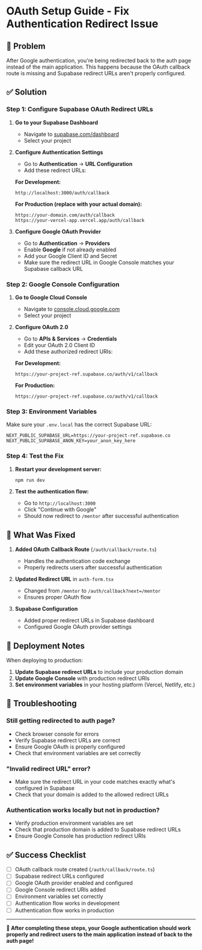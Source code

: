 # OAuth Setup Guide - Fix Authentication Redirect Issue

## 🚨 Problem
After Google authentication, you're being redirected back to the auth page instead of the main application. This happens because the OAuth callback route is missing and Supabase redirect URLs aren't properly configured.

## ✅ Solution

### Step 1: Configure Supabase OAuth Redirect URLs

1. **Go to your Supabase Dashboard**
   - Navigate to [supabase.com/dashboard](https://supabase.com/dashboard)
   - Select your project

2. **Configure Authentication Settings**
   - Go to **Authentication** → **URL Configuration**
   - Add these redirect URLs:

   **For Development:**
   ```
   http://localhost:3000/auth/callback
   ```

   **For Production (replace with your actual domain):**
   ```
   https://your-domain.com/auth/callback
   https://your-vercel-app.vercel.app/auth/callback
   ```

3. **Configure Google OAuth Provider**
   - Go to **Authentication** → **Providers**
   - Enable **Google** if not already enabled
   - Add your Google Client ID and Secret
   - Make sure the redirect URL in Google Console matches your Supabase callback URL

### Step 2: Google Console Configuration

1. **Go to Google Cloud Console**
   - Navigate to [console.cloud.google.com](https://console.cloud.google.com)
   - Select your project

2. **Configure OAuth 2.0**
   - Go to **APIs & Services** → **Credentials**
   - Edit your OAuth 2.0 Client ID
   - Add these authorized redirect URIs:

   **For Development:**
   ```
   https://your-project-ref.supabase.co/auth/v1/callback
   ```

   **For Production:**
   ```
   https://your-project-ref.supabase.co/auth/v1/callback
   ```

### Step 3: Environment Variables

Make sure your `.env.local` has the correct Supabase URL:

```env
NEXT_PUBLIC_SUPABASE_URL=https://your-project-ref.supabase.co
NEXT_PUBLIC_SUPABASE_ANON_KEY=your_anon_key_here
```

### Step 4: Test the Fix

1. **Restart your development server:**
   ```bash
   npm run dev
   ```

2. **Test the authentication flow:**
   - Go to `http://localhost:3000`
   - Click "Continue with Google"
   - Should now redirect to `/mentor` after successful authentication

## 🔧 What Was Fixed

1. **Added OAuth Callback Route** (`/auth/callback/route.ts`)
   - Handles the authentication code exchange
   - Properly redirects users after successful authentication

2. **Updated Redirect URL** in `auth-form.tsx`
   - Changed from `/mentor` to `/auth/callback?next=/mentor`
   - Ensures proper OAuth flow

3. **Supabase Configuration**
   - Added proper redirect URLs in Supabase dashboard
   - Configured Google OAuth provider settings

## 🚀 Deployment Notes

When deploying to production:

1. **Update Supabase redirect URLs** to include your production domain
2. **Update Google Console** with production redirect URIs
3. **Set environment variables** in your hosting platform (Vercel, Netlify, etc.)

## 🐛 Troubleshooting

### Still getting redirected to auth page?
- Check browser console for errors
- Verify Supabase redirect URLs are correct
- Ensure Google OAuth is properly configured
- Check that environment variables are set correctly

### "Invalid redirect URL" error?
- Make sure the redirect URL in your code matches exactly what's configured in Supabase
- Check that your domain is added to the allowed redirect URLs

### Authentication works locally but not in production?
- Verify production environment variables are set
- Check that production domain is added to Supabase redirect URLs
- Ensure Google Console has production redirect URIs

## ✅ Success Checklist

- [ ] OAuth callback route created (`/auth/callback/route.ts`)
- [ ] Supabase redirect URLs configured
- [ ] Google OAuth provider enabled and configured
- [ ] Google Console redirect URIs added
- [ ] Environment variables set correctly
- [ ] Authentication flow works in development
- [ ] Authentication flow works in production

---

**🎉 After completing these steps, your Google authentication should work properly and redirect users to the main application instead of back to the auth page!** 